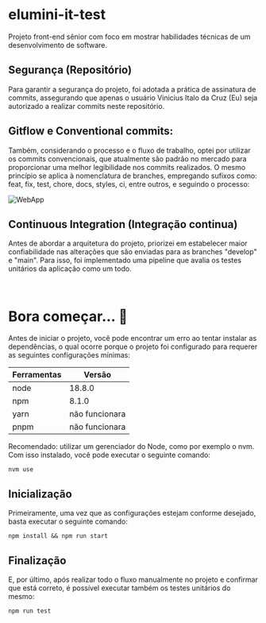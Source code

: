 # elumini-it-test

Projeto front-end sênior com foco em mostrar habilidades técnicas de um desenvolvimento de software.

## Segurança (Repositório)
Para garantir a segurança do projeto, foi adotada a prática de assinatura de commits, assegurando que apenas o usuário Vinicius Italo da Cruz (Eu) seja autorizado a realizar commits neste repositório.

## Gitflow e Conventional commits:
Também, considerando o processo e o fluxo de trabalho, optei por utilizar os commits convencionais, que atualmente são padrão no mercado para proporcionar uma melhor legibilidade nos commits realizados. O mesmo princípio se aplica à nomenclatura de branches, empregando sufixos como: feat, fix, test, chore, docs, styles, ci, entre outros, e seguindo o processo: 

![WebApp](https://i.imgur.com/kf8XC7A.jpg)

## Continuous Integration (Integração continua)
Antes de abordar a arquitetura do projeto, priorizei em estabelecer maior confiabilidade nas alterações que são enviadas para as branches "develop" e "main". Para isso, foi implementado uma pipeline que avalia os testes unitários da aplicação como um todo.

<br>

# Bora começar... 🚀
Antes de iniciar o projeto, você pode encontrar um erro ao tentar instalar as dependências, o qual ocorre porque o projeto foi configurado para requerer as seguintes configurações mínimas:

| Ferramentas  | Versão |
| ------------- | ------------- |
| node  | 18.8.0  |
| npm  |  8.1.0 |
| yarn  |  não funcionara |
| pnpm  |  não funcionara |

Recomendado: utilizar um gerenciador do Node, como por exemplo o nvm. Com isso instalado, você pode executar o seguinte comando:


```
nvm use
```


## Inicialização

Primeiramente, uma vez que as configurações estejam conforme desejado, basta executar o seguinte comando:

```
npm install && npm run start
```

## Finalização
E, por último, após realizar todo o fluxo manualmente no projeto e confirmar que está correto, é possível executar também os testes unitários do mesmo:

```
npm run test
```